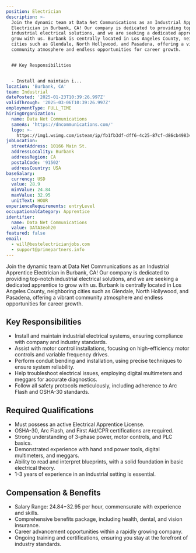 ```yaml
---
position: Electrician
description: >-
  Join the dynamic team at Data Net Communications as an Industrial Apprentice
  Electrician in Burbank, CA! Our company is dedicated to providing top-notch
  industrial electrical solutions, and we are seeking a dedicated apprentice to
  grow with us. Burbank is centrally located in Los Angeles County, neighboring
  cities such as Glendale, North Hollywood, and Pasadena, offering a vibrant
  community atmosphere and endless opportunities for career growth.


  ## Key Responsibilities


  - Install and maintain i...
location: 'Burbank, CA'
team: Industrial
datePosted: '2025-01-23T10:39:26.997Z'
validThrough: '2025-03-06T10:39:26.997Z'
employmentType: FULL_TIME
hiringOrganization:
  name: Data Net Communications
  sameAs: 'https://dncommunications.com/'
  logo: >-
    https://img1.wsimg.com/isteam/ip/fb1fb3df-dff6-4c25-87cf-d86cb49834bd/logo/6a33dad7-451e-4204-ae39-ec25122c905e.jpg/:/rs=h:125
jobLocation:
  streetAddress: 10166 Main St.
  addressLocality: Burbank
  addressRegion: CA
  postalCode: '91502'
  addressCountry: USA
baseSalary:
  currency: USD
  value: 28.9
  minValue: 24.84
  maxValue: 32.95
  unitText: HOUR
experienceRequirements: entryLevel
occupationalCategory: Apprentice
identifier:
  name: Data Net Communications
  value: DATA3eoh20
featured: false
email:
  - will@bestelectricianjobs.com
  - support@primepartners.info
---
```




Join the dynamic team at Data Net Communications as an Industrial Apprentice Electrician in Burbank, CA! Our company is dedicated to providing top-notch industrial electrical solutions, and we are seeking a dedicated apprentice to grow with us. Burbank is centrally located in Los Angeles County, neighboring cities such as Glendale, North Hollywood, and Pasadena, offering a vibrant community atmosphere and endless opportunities for career growth.

## Key Responsibilities

- Install and maintain industrial electrical systems, ensuring compliance with company and industry standards.
- Assist with motor control installations, focusing on high-efficiency motor controls and variable frequency drives.
- Perform conduit bending and installation, using precise techniques to ensure system reliability.
- Help troubleshoot electrical issues, employing digital multimeters and meggars for accurate diagnostics.
- Follow all safety protocols meticulously, including adherence to Arc Flash and OSHA-30 standards.

## Required Qualifications

- Must possess an active Electrical Apprentice License.
- OSHA-30, Arc Flash, and First Aid/CPR certifications are required.
- Strong understanding of 3-phase power, motor controls, and PLC basics.
- Demonstrated experience with hand and power tools, digital multimeters, and meggars.
- Ability to read and interpret blueprints, with a solid foundation in basic electrical theory.
- 1-3 years of experience in an industrial setting is essential.

## Compensation & Benefits

- Salary Range: $24.84-$32.95 per hour, commensurate with experience and skills.
- Comprehensive benefits package, including health, dental, and vision insurance.
- Career advancement opportunities within a rapidly growing company.
- Ongoing training and certifications, ensuring you stay at the forefront of industry standards.
